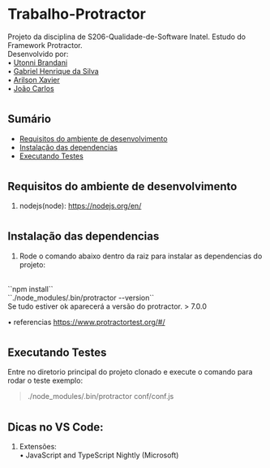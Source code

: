 # Trabalho-Protractor

Projeto da disciplina de S206-Qualidade-de-Software Inatel. Estudo do Framework Protractor.
<br>
Desenvolvido por: <br>
• <a href="https://github.com/Uttoni">Utonni Brandani</a> <br>
• <a href="https://github.com/Redfox0012">Gabriel Henrique da Silva</a> <br>
• <a href="">Arilson Xavier</a> <br>
• <a href="">João Carlos</a>

#

## Sumário
* [Requisitos do ambiente de desenvolvimento](#requisitos)
* [Instalação das dependencias](#dependencias)
* [Executando Testes](#executando-testes)

#
## Requisitos do ambiente de desenvolvimento  <a name="requisitos"></a>

1. nodejs(node):  https://nodejs.org/en/

#
## Instalação das dependencias <a name="dependencias"></a>
1. Rode o comando abaixo dentro da raiz para instalar as dependencias do projeto: 
<br>
     ``npm install``
    <br> 
     ``./node_modules/.bin/protractor --version``
    <br>
Se tudo estiver ok aparecerá a versão do protractor.
> 7.0.0 

• referencias https://www.protractortest.org/#/
#
## Executando Testes <a name="executando-testes"></a>
Entre no diretorio principal do projeto clonado e execute o comando para rodar o teste exemplo:
>./node_modules/.bin/protractor conf/conf.js

#
## Dicas no VS Code:
1. Extensões:<br>
    • JavaScript and TypeScript Nightly (Microsoft)
